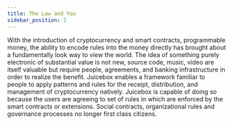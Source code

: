 ```yaml
---
title: The Law and You
sidebar_position: 2
---
```


With the introduction of cryptocurrency and smart contracts, programmable money, the ability to encode rules into the money directly has brought about a  fundamentally look way to view the world. The idea of something purely electronic of substantial value is not new, source code, music, video are itself valuable but require people, agreements, and banking infrastructure in order to realize the benefit. Juicebox enables a framework familiar to people to apply patterns and rules for the receipt, distribution, and management of cryptocurrency natively. Juicebox is capable of doing so because the users are agreeing to set of rules in which are enforced by the smart contracts or extensions. Social contracts, organizational rules and governance processes no longer first class citizens.

